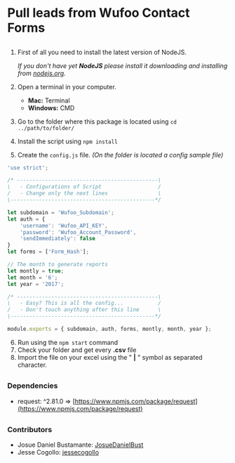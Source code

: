 # Pull leads from Wufoo Contact Forms

##
1. First of all you need to install the latest version of NodeJS.
	
    _If you don't have yet **NodeJS** please install it downloading and installing from [nodejs.org](https://nodejs.org/)._

2. Open a terminal in your computer.
	* **Mac:** Terminal
	* **Windows:** CMD

3. Go to the folder where this package is located using ```cd ../path/to/folder/```

4. Install the script using ```npm install```

5. Create the ```config.js``` file. _(On the folder is located a config sample file)_

```javascript
'use strict';

/* ---------------------------------------------\
\	- Configurations of Script					/
/	- Change only the next lines				\
\----------------------------------------------*/

let subdomain = 'Wufoo_Subdomain';
let auth = {
	'username': 'Wufoo_API_KEY',
	'password': 'Wufoo_Account_Password',
	'sendImmediately': false
}
let forms = ['Form_Hash'];

// The month to generate reports
let montly = true;
let month = '6';
let year = '2017';

/* ---------------------------------------------\
\	- Easy? This is all the config...			/
/	- Don't touch anything after this line		\
\----------------------------------------------*/

module.exports = { subdomain, auth, forms, montly, month, year };
```

6. Run using the ```npm start``` command
7. Check your folder and get every **.csv** file
8. Import the file on your excel using the " **|** " symbol as separated character.


##
### Dependencies

* request: ^2.81.0 => [https://www.npmjs.com/package/request](https://www.npmjs.com/package/request)


##
### Contributors
* Josue Daniel Bustamante: [JosueDanielBust](https://github.com/josuedanielbust)
* Jesse Cogollo: [jessecogollo](https://github.com/jessecogollo)
